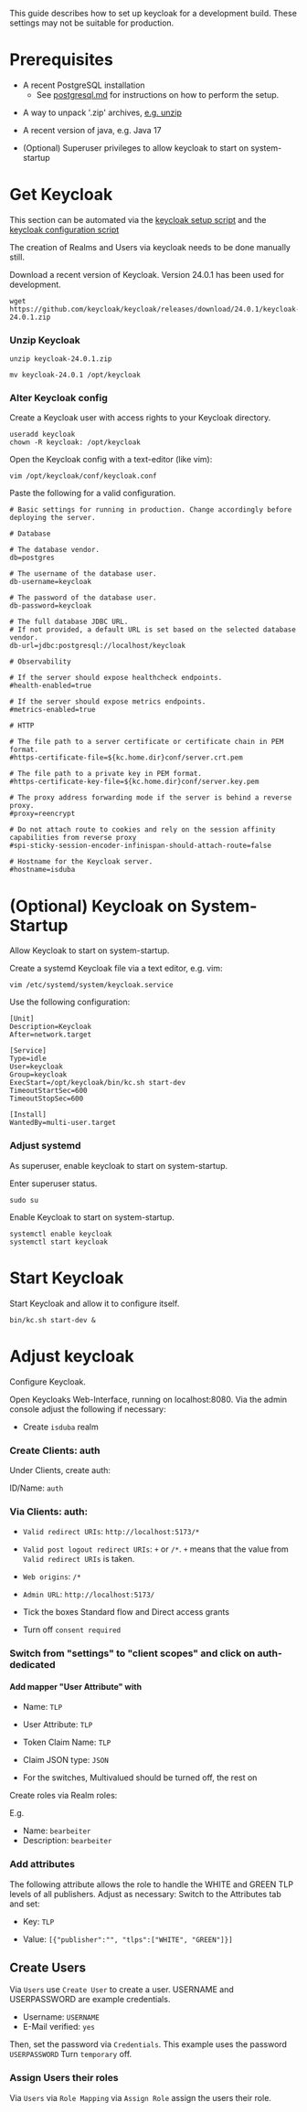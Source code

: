 <!--
 This file is Free Software under the MIT License
 without warranty, see README.md and LICENSES/MIT.txt for details.

 SPDX-License-Identifier: Apache-2.0

 SPDX-FileCopyrightText: 2024 German Federal Office for Information Security (BSI) <https://www.bsi.bund.de>
 Software-Engineering: 2024 Intevation GmbH <https://intevation.de>
-->

This guide describes how to set up keycloak for a development build.
These settings may not be suitable for production.

# Prerequisites

 * A recent PostgreSQL installation
   * See [postgresql.md](./postgresql.md) for instructions on how to perform the setup.
<!---
   * Alternatively, use the [setup script]() // TODO
--->   
 * A way to unpack '.zip' archives, [e.g. unzip](https://manpages.ubuntu.com/manpages/focal/man1/unzip.1.html)
 * A recent version of java, e.g. Java 17

 * (Optional) Superuser privileges to allow keycloak to start on system-startup
 
# Get Keycloak

This section can be automated via the [keycloak setup script](./scripts/installkeycloak.sh)
and the [keycloak configuration script](./scripts/configurekeycloak.sh)

The creation of Realms and Users via keycloak needs to be done manually still.

Download a recent version of Keycloak. 
Version 24.0.1 has been used for development.

```
wget https://github.com/keycloak/keycloak/releases/download/24.0.1/keycloak-24.0.1.zip
```

### Unzip Keycloak

```
unzip keycloak-24.0.1.zip
```

```
mv keycloak-24.0.1 /opt/keycloak
```

### Alter Keycloak config
Create a Keycloak user with access rights to your Keycloak
directory.
```
useradd keycloak
chown -R keycloak: /opt/keycloak
```
Open the Keycloak config with a text-editor (like vim):
```
vim /opt/keycloak/conf/keycloak.conf
```
Paste the following for a valid configuration. 

```
# Basic settings for running in production. Change accordingly before deploying the server.

# Database

# The database vendor.
db=postgres

# The username of the database user.
db-username=keycloak

# The password of the database user.
db-password=keycloak

# The full database JDBC URL. 
# If not provided, a default URL is set based on the selected database vendor.
db-url=jdbc:postgresql://localhost/keycloak

# Observability

# If the server should expose healthcheck endpoints.
#health-enabled=true

# If the server should expose metrics endpoints.
#metrics-enabled=true

# HTTP

# The file path to a server certificate or certificate chain in PEM format.
#https-certificate-file=${kc.home.dir}conf/server.crt.pem

# The file path to a private key in PEM format.
#https-certificate-key-file=${kc.home.dir}conf/server.key.pem

# The proxy address forwarding mode if the server is behind a reverse proxy.
#proxy=reencrypt

# Do not attach route to cookies and rely on the session affinity capabilities from reverse proxy
#spi-sticky-session-encoder-infinispan-should-attach-route=false

# Hostname for the Keycloak server.
#hostname=isduba
```

# (Optional) Keycloak on System-Startup
Allow Keycloak to start on system-startup.

Create a systemd Keycloak file via a text editor, e.g. vim:
```
vim /etc/systemd/system/keycloak.service
```
Use the following configuration:

```
[Unit]
Description=Keycloak
After=network.target

[Service]
Type=idle
User=keycloak
Group=keycloak
ExecStart=/opt/keycloak/bin/kc.sh start-dev
TimeoutStartSec=600
TimeoutStopSec=600

[Install]
WantedBy=multi-user.target
```

###  Adjust systemd
As superuser, enable keycloak to start on system-startup.

Enter superuser status.
```
sudo su
```

Enable Keycloak to start on system-startup.
```
systemctl enable keycloak
systemctl start keycloak
```

# Start Keycloak

Start Keycloak and allow it to configure itself.
```
bin/kc.sh start-dev &
```

# Adjust keycloak
Configure Keycloak.

Open Keycloaks Web-Interface, running on localhost:8080.
Via the admin console adjust the following if necessary:

- Create ```isduba``` realm

### Create Clients: auth

Under Clients, create auth:

ID/Name: ```auth```

### Via Clients: auth:

- `Valid redirect URIs`: ```http://localhost:5173/*```

- `Valid post logout redirect URIs`: `+` or `/*`. `+` means that the value from `Valid redirect URIs` is taken.

- `Web origins`: ```/*```

- `Admin URL`: ```http://localhost:5173/```

- Tick the boxes Standard flow and Direct access grants

- Turn off ```consent required```

### Switch from "settings" to "client scopes" and click on auth-dedicated

#### Add mapper "User Attribute" with

- Name: ```TLP```

- User Attribute: ```TLP```

- Token Claim Name: ```TLP```

- Claim JSON type: ```JSON```

- For the switches, Multivalued should be turned off, the rest on

Create roles via Realm roles:

E.g. 

- Name: ```bearbeiter```
- Description: ```bearbeiter```

### Add attributes

The following attribute allows the role to handle
the WHITE and GREEN TLP levels of all publishers. Adjust as necessary:
Switch to the Attributes tab and set:

- Key: ```TLP```

- Value: ```[{"publisher":"", "tlps":["WHITE", "GREEN"]}]```

## Create Users

Via ```Users``` use ```Create User``` to create a user.
USERNAME and USERPASSWORD are example credentials.
 
 - Username: ```USERNAME```
 - E-Mail verified: ```yes```

Then, set the password via ```Credentials```. This example uses the password
```USERPASSWORD```
Turn ```temporary``` off.

### Assign Users their roles
Via ```Users``` via ```Role Mapping``` via ```Assign Role``` assign the users
their role.
